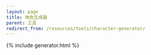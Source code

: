 ```yaml
---
layout: page
title: 角色生成器
parent: 工具
redirect_from: /resources/tools/character-generator/
---
```

{% include generator.html %}
